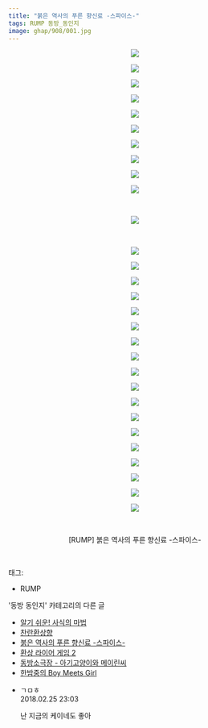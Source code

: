 ```yaml
---
title: "붉은 역사의 푸른 향신료 -스파이스-"
tags: RUMP 동방_동인지
image: ghap/908/001.jpg
---
```

<div class="article">
<p style="text-align: center; clear: none; float: none;"><img src="{{ site.nasurl }}/ghap/908/001.jpg"/></p>
<p style="text-align: center; clear: none; float: none;"><img src="{{ site.nasurl }}/ghap/908/002.jpg"/></p>
<p style="text-align: center; clear: none; float: none;"><img src="{{ site.nasurl }}/ghap/908/003.jpg"/></p>
<p style="text-align: center; clear: none; float: none;"><img src="{{ site.nasurl }}/ghap/908/004.jpg"/></p>
<p style="text-align: center; clear: none; float: none;"><img src="{{ site.nasurl }}/ghap/908/005.jpg"/></p>
<p style="text-align: center; clear: none; float: none;"><img src="{{ site.nasurl }}/ghap/908/006.jpg"/></p>
<p style="text-align: center; clear: none; float: none;"><img src="{{ site.nasurl }}/ghap/908/007.jpg"/></p>
<p style="text-align: center; clear: none; float: none;"><img src="{{ site.nasurl }}/ghap/908/008.jpg"/></p>
<p style="text-align: center; clear: none; float: none;"><img src="{{ site.nasurl }}/ghap/908/009.jpg"/></p>
<p style="text-align: center; clear: none; float: none;"><img src="{{ site.nasurl }}/ghap/908/010.jpg"/></p>
<p style="text-align: center; clear: none; float: none;"><br/></p>
<p style="text-align: center; clear: none; float: none;"><img src="{{ site.nasurl }}/ghap/908/011.jpg"/></p>
<p style="text-align: center; clear: none; float: none;"><br/></p>
<p style="text-align: center; clear: none; float: none;"><img src="{{ site.nasurl }}/ghap/908/012.jpg"/></p>
<p style="text-align: center; clear: none; float: none;"><img src="{{ site.nasurl }}/ghap/908/013.jpg"/></p>
<p style="text-align: center; clear: none; float: none;"><img src="{{ site.nasurl }}/ghap/908/014.jpg"/></p>
<p style="text-align: center; clear: none; float: none;"><img src="{{ site.nasurl }}/ghap/908/015.jpg"/></p>
<p style="text-align: center; clear: none; float: none;"><img src="{{ site.nasurl }}/ghap/908/016.jpg"/></p>
<p style="text-align: center; clear: none; float: none;"><img src="{{ site.nasurl }}/ghap/908/017.jpg"/></p>
<p style="text-align: center; clear: none; float: none;"><img src="{{ site.nasurl }}/ghap/908/018.jpg"/></p>
<p style="text-align: center; clear: none; float: none;"><img src="{{ site.nasurl }}/ghap/908/019.jpg"/></p>
<p style="text-align: center; clear: none; float: none;"><img src="{{ site.nasurl }}/ghap/908/020.jpg"/></p>
<p style="text-align: center; clear: none; float: none;"><img src="{{ site.nasurl }}/ghap/908/021.jpg"/></p>
<p style="text-align: center; clear: none; float: none;"><img src="{{ site.nasurl }}/ghap/908/022.jpg"/></p>
<p style="text-align: center; clear: none; float: none;"><img src="{{ site.nasurl }}/ghap/908/023.jpg"/></p>
<p style="text-align: center; clear: none; float: none;"><img src="{{ site.nasurl }}/ghap/908/024.jpg"/></p>
<p style="text-align: center; clear: none; float: none;"><img src="{{ site.nasurl }}/ghap/908/025.jpg"/></p>
<p style="text-align: center; clear: none; float: none;"><img src="{{ site.nasurl }}/ghap/908/026.jpg"/></p>
<p style="text-align: center; clear: none; float: none;"><img src="{{ site.nasurl }}/ghap/908/027.jpg"/></p>
<p style="text-align: center; clear: none; float: none;"><img src="{{ site.nasurl }}/ghap/908/028.jpg"/></p>
<p style="text-align: center; clear: none; float: none;"><img src="{{ site.nasurl }}/ghap/908/029.jpg"/></p>
<p style="text-align: center; clear: none; float: none;"><br/></p>
<p style="text-align: center; clear: none; float: none;">[RUMP] 붉은 역사의 푸른 향신료 -스파이스-</p>
<p><br/></p>
</div><div class="tagTrail">
<p>태그: </p>
<ul>
<li>RUMP</li>
</ul>
</div><div class="another">
<p>'동방 동인지' 카테고리의 다른 글</p>
<ul>
<li><a href="/2016-07-17-ghap_910">알기 쉬운! 사식의 마법</a></li>
<li><a href="/2016-07-17-ghap_909">찬란환상향</a></li>
<li><a href="/2016-07-17-ghap_908">붉은 역사의 푸른 향신료 -스파이스-</a></li>
<li><a href="/2016-07-17-ghap_907">환상 라이어 게임 2</a></li>
<li><a href="/2016-07-17-ghap_906">동방소극장 - 아기고양이와 메이린씨</a></li>
<li><a href="/2016-07-17-ghap_905">한밤중의 Boy Meets Girl</a></li>
</ul>
</div><div class="cb_module cb_fluid">
<div class="cb_wrt cb_profile">
<div class="comment">
<ul>
<li class="cb_thumb_off" id="comment15206694">
<div class="cb_comment_area">
<div class="cb_info_area">
<div class="cb_section">
<span class="cb_nick_name">ㄱㅁㅎ</span>
</div>
<div class="cb_section">
<span class="cb_date">2018.02.25 23:03 </span>
</div>
</div>
<div class="cb_dsc_comment">
<p class="cb_dsc">
											난 지금의 케이네도 좋아
										</p>
</div>
</div></li>
</ul>
</div>
</div><!-- commentList close -->
</div>